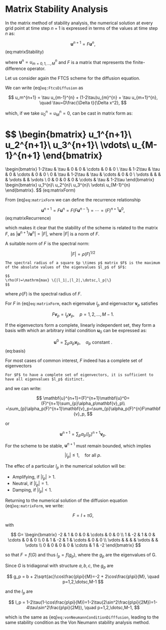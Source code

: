 # Matrix Stability Analysis

In the matrix method of stability analysis, the numerical solution at every grid point at time step $n+1$ is expressed in terms of the values at time step $n$ as:

$$
\mathbf{u}^{n+1}=F\mathbf{u}^{n},
$$ (eq:matrixStability)

where $\mathbf{u}^{n}=u_{m=0,1,\dotsc,M}^n$ and $F$ is a matrix that represents the finite-difference operator.

Let us consider again the FTCS scheme for the diffusion equation. 

We can write {eq}`eq:FtcsDiffusion` as

$$
u_m^{n+1} = \tau u_{m-1}^{n} + (1-2\tau)u_{m}^{n} + \tau u_{m+1}^{n}, \quad \tau=D\frac{\Delta t}{\Delta x^2},
$$

which, if we take $u_0^n=u_M^n=0$, can be cast in matrix form as:

$$
\begin{bmatrix}
    u_1^{n+1}\\
    u_2^{n+1}\\
    u_3^{n+1}\\
    \vdots\\
    u_{M-1}^{n+1}
\end{bmatrix}
=
\begin{bmatrix}
    1-2\tau &   \tau  &    0    &    0   &  \cdots &   0    &   0    \\
    \tau    & 1-2\tau &  \tau   &    0   &  \cdots &   0    &   0    \\
    0       &   \tau  & 1-2\tau &  \tau  &  \cdots &   0    &   0    \\
    \vdots  &         &         &        &  \vdots &        & \vdots \\
    0       &    0    &    0    &    0   &  \cdots &  \tau  & 1-2\tau
\end{bmatrix}
\begin{bmatrix}
    u_1^{n}\\
    u_2^{n}\\
    u_3^{n}\\
    \vdots\\
    u_{M-1}^{n}
\end{bmatrix}.
$$ (eq:matrixForm)

From {eq}`eq:matrixForm` we can define the recurrence relationship

$$
\mathbf{u}^{n+1}=F\mathbf{u}^{n}=F(F\mathbf{u}^{n-1})= \cdots = (F)^{n+1}\mathbf{u}^{0},
$$ (eq:matrixRecurrence)

which makes it clear that the stability of the scheme is related to the matrix $F$, as $|\mathbf{u}^{n+1}/\mathbf{u}^{n}|=|F|$, where $|F|$ is a norm of $F$. 

A suitable norm of $F$ is the spectral norm:

$$
|F|=\rho(F)^{1/2}
$$

```{margin} Spectral radius
The spectral radius of a square $p \times p$ matrix $F$ is the maximum of the absolute values of the eigenvalues $l_p$ of $F$:

$$
\rho(F)=\mathrm{max} \{|l_1|,|l_2|,\dotsc,l_p|\}
$$ 

```

where $\rho(F)$ is the spectral radius of $F$. 

For $F$ in {eq}`eq:matrixForm`, each eigenvalue $l_p$ and eigenvactor $\mathbf{v}_p$ satisfies

$$
F\mathbf{v}_p = l_p\mathbf{v}_p, \quad p=1,2,\dotsc,M-1.
$$

If the eigenvectors form a complete, linearly independent set, they form a basis with which an arbitrary initial condition $\mathbf{u}_0$ can be expressed as:

$$
\mathbf{u}^0=\sum_{p}\alpha_p\mathbf{v}_p, \quad \alpha_p \text{ constant }.
$$ (eq:basis)

For most cases of common interest, $F$ indeed has a complete set of eigenvectors
```{margin} Eigenvector completeness
For $F$ to have a complete set of eigenvectors, it is sufficient to have all eigenvalues $l_p$ distinct.
```
and we can write:

$$
\mathbf{u}^{n+1}=(F)^{n+1}\mathbf{u}^0=(F)^{n+1}\sum_{p}\alpha_p\mathbf{v}_p\\
   =\sum_{p}\alpha_p(F)^{n+1}\mathbf{v}_p=\sum_{p}\alpha_p(F)^{n}F\mathbf{v}_p,
$$

or

$$
\mathbf{u}^{n+1}=\sum_{p}\alpha_p(l_p)^{n+1}\mathbf{v}_p.
$$

For the scheme to be stable, $\mathbf{u}^{n+1}$ must remain bounded, which implies

$$
|l_p|\leq 1, \quad \text{for all } p.
$$

The effec of a particular $l_p$ in the numerical solution will be:
* Amplifying, if $|l_p|> 1$.
* Neutral, if $|l_p|= 1$.
* Damping, if $|l_p|< 1$.

Returning to the numerical solution of the diffusion equation {eq}`eq:matrixForm`, we write:

$$
F = I + \tau G,
$$

with

$$
G=
\begin{bmatrix}
    -2 &   1  &    0    &    0   &  \cdots &   0    &   0    \\
    1    & -2 &  1   &    0   &  \cdots &   0    &   0    \\
    0       &   1  & -2 &  1  &  \cdots &   0    &   0    \\
    \vdots  &         &         &        &  \vdots &        & \vdots \\
    0       &    0    &    0    &    0   &  \cdots &  1  & -2
\end{bmatrix}
$$

so that $F=f(G)$ and thus $l_p=f(g_p)$, where the $g_p$ are the eigenvalues of G.

Since $G$ is tridiagonal with structure $a,b,c$, the $g_p$ are

$$
g_p = b + 2\sqrt{ac}\cos\frac{p\pi}{M}=-2 + 2\cos\frac{p\pi}{M}, \quad p=1,2,\dotsc,M-1
$$

and the $l_p$ are

$$
l_p = 1-2\tau(1-\cos\frac{p\pi}{M})=1-2\tau(2\sin^2\frac{p\pi}{2M})=1-4\tau\sin^2\frac{p\pi}{2M}),  \quad p=1,2,\dotsc,M-1,
$$

which is the same as {eq}`eq:vonNeumannConditionDifffusion`, leading to the same stability condition as the Von Neumann stability analysis method.




